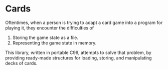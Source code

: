 # Cards
Oftentimes, when a person is trying to adapt a card game into a program for playing it, they encounter the difficulties of 
1. Storing the game state as a file. 
2. Representing the game state in memory.

This library, written in portable C99, attempts to solve that problem, by providing ready-made structures for loading, storing, and manipulating decks of cards. 

